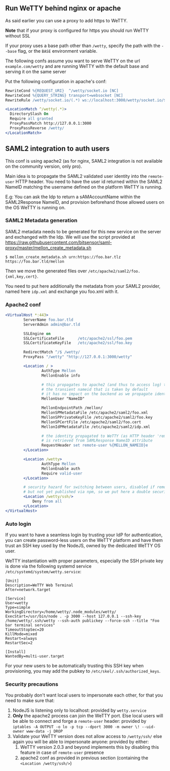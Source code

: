 ## Run WeTTY behind nginx or apache

As said earlier you can use a proxy to add https to WeTTY.

**Note** that if your proxy is configured for https you should run WeTTY without
SSL

If your proxy uses a base path other than `/wetty`, specify the path with the
`--base` flag, or the `BASE` environment variable.

The following confs assume you want to serve WeTTY on the url
`example.com/wetty` and are running WeTTY with the default base and serving it
on the same server

Put the following configuration in apache's conf:

```apache
RewriteCond %{REQUEST_URI}  ^/wetty/socket.io [NC]
RewriteCond %{QUERY_STRING} transport=websocket [NC]
RewriteRule /wetty/socket.io/(.*) ws://localhost:3000/wetty/socket.io/$1 [P,L]

<LocationMatch ^/wetty(.*)>
  DirectorySlash On
  Require all granted
  ProxyPassMatch http://127.0.0.1:3000
  ProxyPassReverse /wetty/
</LocationMatch>
```

## SAML2 integration to auth users

This conf is using apache2 (as for nginx, SAML2 integration is not available on
the community version, only pro).

Main idea is to propagate the SAML2 validated user identity into the
`remote-user` HTTP header. You need to have the user id returned within the
SAML2 NameID matching the username defined on the platform WeTTY is running.

E.g: You can ask the Idp to return a sAMAccountName within the SAML2Response
NameID, and provision beforehand those allowed users on the OS WeTTY is running
on.

### SAML2 Metadata generation

SAML2 metadata needs to be generated for this new service on the server and
exchanged with the Idp. We will use the script provided at
https://raw.githubusercontent.com/bitsensor/saml-proxy/master/mellon_create_metadata.sh

```
$ mellon_create_metadata.sh urn:https://foo.bar.tlz https://foo.bar.tld/mellon
```

Then we move the generated files over `/etc/apache2/saml2/foo.{xml,key,cert}`.

You need to put here additionally the metadata from your SAML2 provider, named
here `idp.xml` and exchange you foo.xml with it.

### Apache2 conf

```apache
<VirtualHost *:443>
        ServerName foo.bar.tld
        ServerAdmin admin@bar.tld

        SSLEngine on
        SSLCertificateFile      /etc/apache2/ssl/foo.pem
        SSLCertificateKeyFile   /etc/apache2/ssl/foo.key

        RedirectMatch ^/$ /wetty/
        ProxyPass "/wetty" "http://127.0.0.1:3000/wetty"

        <Location / >
                AuthType Mellon
                MellonEnable info

                # this propagates to apache2 (and thus to access log) the proper user id, and not
                # the transient nameid that is taken by default
                # it has no impact on the backend as we propagate identify via remote-user header there
                MellonUser "NameID"

                MellonEndpointPath /mellon/
                MellonSPMetadataFile /etc/apache2/saml2/foo.xml
                MellonSPPrivateKeyFile /etc/apache2/saml2/foo.key
                MellonSPCertFile /etc/apache2/saml2/foo.cert
                MellonIdPMetadataFile /etc/apache2/saml2/idp.xml

                # the identity propagated to WeTTY (as HTTP header 'remote-user: xxxxx')
                # is retrieved from SAMLResponse NameID attribute
                RequestHeader set remote-user %{MELLON_NAMEID}e
        </Location>

        <Location /wetty>
                AuthType Mellon
                MellonEnable auth
                Require valid-user
        </Location>

        # security hazard for switching between users, disabled if remote-user set as recent github commit
        # but not yet published via npm, so we put here a double security belt
        <Location /wetty/ssh/>
            Deny from all
        </Location>
</VirtualHost>
```

### Auto login

If you want to have a seamless login by trusting your IdP for authentication,
you can create password-less users on the WeTTY platform and have them trust an
SSH key used by the NodeJS, owned by the dedicated WeTTY OS user.

WeTTY instantiation with proper parameters, especially the SSH private key is
done via the following systemd service `/etc/systemd/system/wetty.service`:

```
[Unit]
Description=WeTTY Web Terminal
After=network.target

[Service]
User=wetty
Type=simple
WorkingDirectory=/home/wetty/.node_modules/wetty/
ExecStart=/usr/bin/node . -p 3000 --host 127.0.0.1 --ssh-key /home/wetty/.ssh/wetty --ssh-auth publickey --force-ssh --title "Foo bar terminal services"
TimeoutStopSec=20
KillMode=mixed
Restart=always
RestartSec=2

[Install]
WantedBy=multi-user.target
```

For your new users to be automatically trusting this SSH key when provisioning,
you may add the pubkey to `/etc/skel/.ssh/authorized_keys`.

### Security precautions

You probably don't want local users to impersonate each other, for that you need
to make sure that:

1. NodeJS is listening only to localhost: provided by `wetty.service`
2. **Only** the apache2 process can join the WeTTY port. Else local users will
   be able to connect and forge a `remote-user` header: provided by
   `iptables -A OUTPUT -o lo -p tcp --dport 3000 -m owner \! --uid-owner www-data -j DROP`
3. Validate your WeTTY version does not allow access to `/wetty/ssh/` else again
   you will be able to impersonate anyone: provided by either:
   1. WeTTY version 2.0.3 and beyond implements this by disabling this feature
      in case of `remote-user` presence
   2. apache2 conf as provided in previous section (containing the
      `<Location /wetty/ssh/>`)
